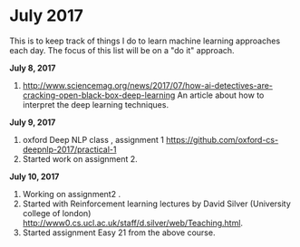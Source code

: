 # July 2017

This is to keep track of things I do to learn machine learning approaches each day. The focus of this list will be on a "do it"  approach.

<b>July 8, 2017 </b>
1. http://www.sciencemag.org/news/2017/07/how-ai-detectives-are-cracking-open-black-box-deep-learning
An article about how to interpret the deep learning techniques.

<b>July 9, 2017 </b>
1. oxford Deep NLP class , assignment 1 https://github.com/oxford-cs-deepnlp-2017/practical-1
2. Started work on assignment 2.

<b> July 10, 2017 </b>
1. Working on assignment2 . </break>
2. Started with Reinforcement learning lectures by David Silver (University college of london) http://www0.cs.ucl.ac.uk/staff/d.silver/web/Teaching.html.
3. Started assignment Easy 21 from the above course.



